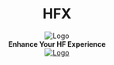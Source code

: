 <div align="center">
  <h1>
    HFX
  </h1>
  <img src="https://github.com/xadamxk/HFX/blob/master/images/icon-48.png?raw=true" title="Logo"  />
  <br>
  <b>Enhance Your HF Experience</b>
  <br />
  <a align="center" href="">
    <img src="https://developer.chrome.com/webstore/images/ChromeWebStore_BadgeWBorder_v2_206x58.png" title="Logo"  />
  </a>
  <br>
  <!-- <img src="https://developer.chrome.com/webstore/images/ChromeWebStore_Badge_v2_206x58.png" title="Logo"  /> -->
  <br>
  
</div>
